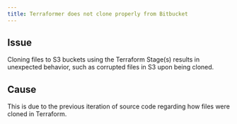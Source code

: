 ```yaml
---
title: Terraformer does not clone properly from Bitbucket
---
```


## Issue
Cloning files to S3 buckets using the Terraform Stage(s) results in unexpected behavior, such as corrupted files in S3 upon being cloned.

## Cause
This is due to the previous iteration of source code regarding how files were cloned in Terraform. 

